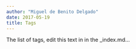 ```yaml
---
author: "Miguel de Benito Delgado"
date: 2017-05-19
title: Tags
---
```


The list of tags, edit this text in in the _index.md...
